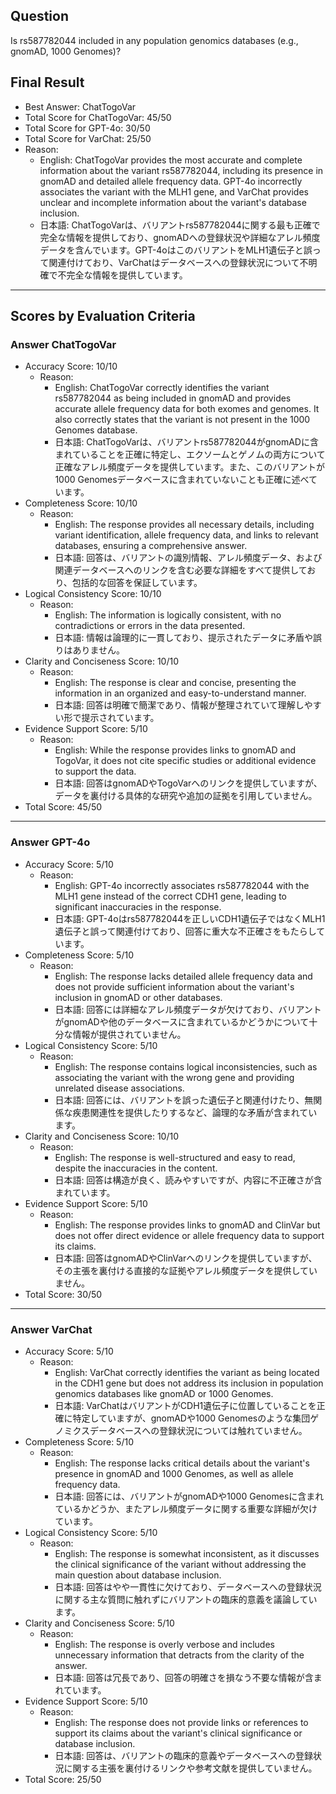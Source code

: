 ## Question

Is rs587782044 included in any population genomics databases (e.g., gnomAD, 1000 Genomes)?

## Final Result

- Best Answer: ChatTogoVar
- Total Score for ChatTogoVar: 45/50
- Total Score for GPT-4o: 30/50
- Total Score for VarChat: 25/50
- Reason:
  - English: ChatTogoVar provides the most accurate and complete information about the variant rs587782044, including its presence in gnomAD and detailed allele frequency data. GPT-4o incorrectly associates the variant with the MLH1 gene, and VarChat provides unclear and incomplete information about the variant's database inclusion.
  - 日本語: ChatTogoVarは、バリアントrs587782044に関する最も正確で完全な情報を提供しており、gnomADへの登録状況や詳細なアレル頻度データを含んでいます。GPT-4oはこのバリアントをMLH1遺伝子と誤って関連付けており、VarChatはデータベースへの登録状況について不明確で不完全な情報を提供しています。

---

## Scores by Evaluation Criteria

### Answer ChatTogoVar
- Accuracy Score: 10/10
  - Reason: 
    - English: ChatTogoVar correctly identifies the variant rs587782044 as being included in gnomAD and provides accurate allele frequency data for both exomes and genomes. It also correctly states that the variant is not present in the 1000 Genomes database.
    - 日本語: ChatTogoVarは、バリアントrs587782044がgnomADに含まれていることを正確に特定し、エクソームとゲノムの両方について正確なアレル頻度データを提供しています。また、このバリアントが1000 Genomesデータベースに含まれていないことも正確に述べています。
- Completeness Score: 10/10
  - Reason: 
    - English: The response provides all necessary details, including variant identification, allele frequency data, and links to relevant databases, ensuring a comprehensive answer.
    - 日本語: 回答は、バリアントの識別情報、アレル頻度データ、および関連データベースへのリンクを含む必要な詳細をすべて提供しており、包括的な回答を保証しています。
- Logical Consistency Score: 10/10
  - Reason: 
    - English: The information is logically consistent, with no contradictions or errors in the data presented.
    - 日本語: 情報は論理的に一貫しており、提示されたデータに矛盾や誤りはありません。
- Clarity and Conciseness Score: 10/10
  - Reason: 
    - English: The response is clear and concise, presenting the information in an organized and easy-to-understand manner.
    - 日本語: 回答は明確で簡潔であり、情報が整理されていて理解しやすい形で提示されています。
- Evidence Support Score: 5/10
  - Reason: 
    - English: While the response provides links to gnomAD and TogoVar, it does not cite specific studies or additional evidence to support the data.
    - 日本語: 回答はgnomADやTogoVarへのリンクを提供していますが、データを裏付ける具体的な研究や追加の証拠を引用していません。
- Total Score: 45/50

---

### Answer GPT-4o
- Accuracy Score: 5/10
  - Reason: 
    - English: GPT-4o incorrectly associates rs587782044 with the MLH1 gene instead of the correct CDH1 gene, leading to significant inaccuracies in the response.
    - 日本語: GPT-4oはrs587782044を正しいCDH1遺伝子ではなくMLH1遺伝子と誤って関連付けており、回答に重大な不正確さをもたらしています。
- Completeness Score: 5/10
  - Reason: 
    - English: The response lacks detailed allele frequency data and does not provide sufficient information about the variant's inclusion in gnomAD or other databases.
    - 日本語: 回答には詳細なアレル頻度データが欠けており、バリアントがgnomADや他のデータベースに含まれているかどうかについて十分な情報が提供されていません。
- Logical Consistency Score: 5/10
  - Reason: 
    - English: The response contains logical inconsistencies, such as associating the variant with the wrong gene and providing unrelated disease associations.
    - 日本語: 回答には、バリアントを誤った遺伝子と関連付けたり、無関係な疾患関連性を提供したりするなど、論理的な矛盾が含まれています。
- Clarity and Conciseness Score: 10/10
  - Reason: 
    - English: The response is well-structured and easy to read, despite the inaccuracies in the content.
    - 日本語: 回答は構造が良く、読みやすいですが、内容に不正確さが含まれています。
- Evidence Support Score: 5/10
  - Reason: 
    - English: The response provides links to gnomAD and ClinVar but does not offer direct evidence or allele frequency data to support its claims.
    - 日本語: 回答はgnomADやClinVarへのリンクを提供していますが、その主張を裏付ける直接的な証拠やアレル頻度データを提供していません。
- Total Score: 30/50

---

### Answer VarChat
- Accuracy Score: 5/10
  - Reason: 
    - English: VarChat correctly identifies the variant as being located in the CDH1 gene but does not address its inclusion in population genomics databases like gnomAD or 1000 Genomes.
    - 日本語: VarChatはバリアントがCDH1遺伝子に位置していることを正確に特定していますが、gnomADや1000 Genomesのような集団ゲノミクスデータベースへの登録状況については触れていません。
- Completeness Score: 5/10
  - Reason: 
    - English: The response lacks critical details about the variant's presence in gnomAD and 1000 Genomes, as well as allele frequency data.
    - 日本語: 回答には、バリアントがgnomADや1000 Genomesに含まれているかどうか、またアレル頻度データに関する重要な詳細が欠けています。
- Logical Consistency Score: 5/10
  - Reason: 
    - English: The response is somewhat inconsistent, as it discusses the clinical significance of the variant without addressing the main question about database inclusion.
    - 日本語: 回答はやや一貫性に欠けており、データベースへの登録状況に関する主な質問に触れずにバリアントの臨床的意義を議論しています。
- Clarity and Conciseness Score: 5/10
  - Reason: 
    - English: The response is overly verbose and includes unnecessary information that detracts from the clarity of the answer.
    - 日本語: 回答は冗長であり、回答の明確さを損なう不要な情報が含まれています。
- Evidence Support Score: 5/10
  - Reason: 
    - English: The response does not provide links or references to support its claims about the variant's clinical significance or database inclusion.
    - 日本語: 回答は、バリアントの臨床的意義やデータベースへの登録状況に関する主張を裏付けるリンクや参考文献を提供していません。
- Total Score: 25/50